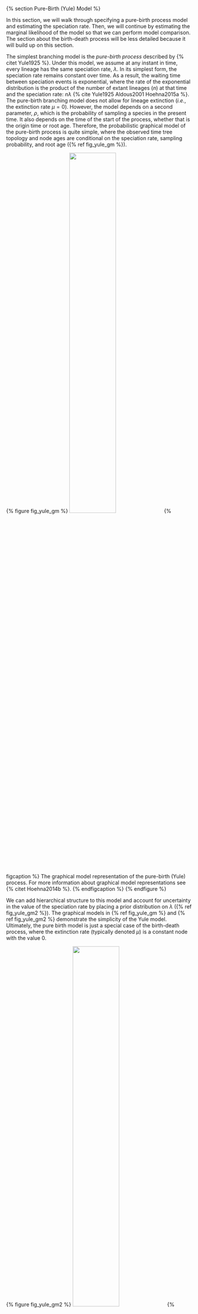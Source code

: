 {% section Pure-Birth (Yule) Model %}


In this section, we will walk through specifying a pure-birth process model and
estimating the speciation rate.
Then, we will continue by estimating the marginal likelihood of the model so that we can perform model comparison.
The section about the birth-death process will be less detailed because it will build up on this section.

The simplest branching model is the *pure-birth process* described by
{% citet Yule1925 %}. Under this model, we assume at any instant in time, every
lineage has the same speciation rate, $\lambda$. In its simplest form,
the speciation rate remains constant over time. As a result, the waiting
time between speciation events is exponential, where the rate of the
exponential distribution is the product of the number of extant lineages
($n$) at that time and the speciation rate: $n\lambda$
{% cite Yule1925 Aldous2001 Hoehna2015a %}. The pure-birth branching model
does not allow for lineage extinction
(*i.e.*, the extinction rate $\mu=0$). However,
the model depends on a second parameter, $\rho$, which is the
probability of sampling a species in the present time. It also depends
on the time of the start of the process, whether that is the origin time
or root age. Therefore, the probabilistic graphical model of the
pure-birth process is quite simple, where the observed time tree
topology and node ages are conditional on the speciation rate, sampling
probability, and root age ({% ref fig_yule_gm %}).

{% figure fig_yule_gm %}
<img src="figures/yule_gm.png" width="50%" height="50%" />
{% figcaption %}
The graphical model representation of the pure-birth (Yule) process.
For more information about graphical model representations see {% citet Hoehna2014b %}.
{% endfigcaption %}
{% endfigure %}

We can add hierarchical structure to this model and account for
uncertainty in the value of the speciation rate by placing a prior distribution
on $\lambda$ ({% ref fig_yule_gm2 %}).
The graphical models in {% ref fig_yule_gm %}
and {% ref fig_yule_gm2 %} demonstrate the simplicity of the Yule model.
Ultimately, the pure birth model is just a special case of
the birth-death process, where the extinction rate (typically denoted
$\mu$) is a constant node with the value 0.

{% figure fig_yule_gm2 %}
<img src="figures/yule_gm2.png" width="50%" height="50%" />
{% figcaption %}
The graphical model representation
of the pure-birth (Yule) process, where the speciation rate is treated
as a random variable drawn from a uniform distribution.
{% endfigcaption %}
{% endfigure %}

For this exercise, we will specify a Yule model, such that the speciation rate is a stochastic node, drawn from a uniform distribution as in {% ref fig_yule_gm2 %}.
In a Bayesian framework, we are interested in estimating the posterior probability of $\lambda$ given that we observe a time tree.

$$
\begin{equation}
\mathbb{P}(\lambda \mid \Psi) = \frac{\mathbb{P}(\Psi \mid \lambda)\mathbb{P}(\lambda \mid \nu)}{\mathbb{P}(\Psi)}
\tag{Bayes Theorem}\label{eq:bayes_thereom}
\end{equation}
$$

In this example, we have a phylogeny of 233 primates.
We are treating the time tree $\Psi$ as an observation, thus clamping the model with an observed value.
The time tree we are conditioning the process on is taken from the analysis by {% citet MagnusonFord2012 %}.
Furthermore, there are approximately 367 described primates species, so we will fix the parameter $\rho$ to $233/367$.

&#8680; The full Yule-model specification is in the file called `mcmc_Yule.Rev`.


{% subsection Read the tree %}

Begin by reading in the observed tree and get some useful variables.
We will need these later on.
{{ "mcmc_Yule.Rev" | snippet:"line","19-22" }}

Additionally, we can initialize a variable for our vector of moves and monitors:
{{ "mcmc_Yule.Rev" | snippet:"line","26-27" }}


{% subsection Specifying the model %}

{% subsubsection Birth rate %}

The model we are specifying only has three nodes ({% ref fig_yule_gm2 %}).
We can specify the birth rate $\lambda$, the minimum and maximum of the uniform hyperprior on $\lambda$, and the conditional dependency of the two parameters all in one line of `Rev` code.
{{ "mcmc_Yule.Rev" | snippet:"line","35" }}

Here, the stochastic node called `birth_rate` represents the speciation rate $\lambda$.
To estimate the value of $\lambda$, we assign a proposal mechanism to operate on this node.
In RevBayes these MCMC sampling algorithms are called *moves*.
We will use a scaling move on $\lambda$ called `mvScale`.
{{ "mcmc_Yule.Rev" | snippet:"line","38" }}

{% subsubsection Sampling probability %}

Our prior belief is that we have sampled 233 out of 367 living primate
species. To account for this we can set the sampling parameter as a
constant node with a value of 233/367
{{ "mcmc_Yule.Rev" | snippet:"line","43" }}
Note that we will assume "uniform" taxon sampling {% cite Hoehna2011 Hoehna2014a %}, which we will specify below.
If we want to learn more about different taxon sampling options, then look at {% page_ref divrate/sampling %} tutorial.

{% subsubsection Root age %}

Any stochastic branching process must be conditioned on a time that
represents the start of the process. Typically, this parameter is the
*origin time* and it is assumed that the process started with *one*
lineage. Thus, the origin of a birth-death process is the node that is
*ancestral* to the root node of the tree. For macroevolutionary data,
particularly without any sampled fossils, it is difficult to use the
origin time. To accommodate this, we can condition on the age of the
root by assuming the process started with *two* lineages that both
originate at the time of the root.

We can get the value for the root from the {% citet MagnusonFord2012 %} tree.
{{ "mcmc_Yule.Rev" | snippet:"line","46" }}

{% subsubsection The time tree %}

Now we have all of the parameters we need to specify the full pure-birth
model. We can initialize the stochastic node representing the time tree.
Note that we set the `mu` parameter to the constant value `0.0`.
{{ "mcmc_Yule.Rev" | snippet:"line","50" }}
Note that we specified the `condition="survival"`, which says that we assume this process only produced trees that survived until the present.
Fore more information, see [Conditions of the Birth-Death Process]({{ base.url }}/tutorials/divrate/div_rate_intro#conditions). 

If you refer back to Equation \eqref{eq:bayes_thereom} and {% ref fig_yule_gm2 %},
the time tree $\Psi$ is the variable we observe,
*i.e.*, the data. We can set this in `Rev` by
using the `clamp()` function.
{{ "mcmc_Yule.Rev" | snippet:"line","53" }}
Here we are fixing the value of the time tree to our observed tree from
{% citet MagnusonFord2012 %}.

Finally, we can create a workspace object of our whole model using the
`model()` function. Workspace objects are initialized using the `=`
operator. This distinguishes the objects used by the program to run the
MCMC analysis from the distinct nodes of our graphical model. The model
workspace objects makes it easy to work with the model in `Rev` and
creates a wrapper around our model DAG. Because our model is a directed,
acyclic graph (DAG), we only need to give the model wrapper function a
single node and it does the work to find all the other nodes through
their connections.
```
mymodel = model(birth_rate)
```
The `model()` function traverses all of the connections and finds all of
the nodes we specified.


{% subsection Running an MCMC analysis %}

{% subsubsection Specifying Monitors %}

For our MCMC analysis, we need to set up a vector of *monitors* to
record the states of our Markov chain. The monitor functions are all
called `mn*`, where `*` is the wildcard representing the monitor type.
First, we will initialize the model monitor using the `mnModel`
function. This creates a new monitor variable that will output the
states for all model parameters when passed into a MCMC function.
{{ "mcmc_Yule.Rev" | snippet:"line","66" }}
Additionally, create a screen monitor that will report the states of
specified variables to the screen with `mnScreen`:
{{ "mcmc_Yule.Rev" | snippet:"line","67" }}


{% subsubsection Initializing and Running the MCMC Simulation %}

With a fully specified model, a set of monitors, and a set of moves, we
can now set up the MCMC algorithm that will sample parameter values in
proportion to their posterior probability. The `mcmc()` function will
create our MCMC object:
{{ "mcmc_Yule.Rev" | snippet:"line","76" }}
Now, run the MCMC:
{{ "mcmc_Yule.Rev" | snippet:"line","79" }}
When the analysis is complete, you will have the monitored files in your
output directory.

&#8680; The `Rev` file for performing this analysis: `mcmc_Yule.Rev`



{% subsection Exercise 1 %}
-   Run an MCMC simulation to estimate the posterior distribution of the
    speciation rate (`birth_rate`).
-   Plot the `birth_rate` using RevGadgets ({% page_ref intro/revgadgets %}, {% citet Tribble2022 %}): What is
    the mean posterior estimate of the `birth_rate` and what is the
    estimated HPD?
-   Compare the prior mean with the posterior mean. (**Hint:** Call the
    method `.ignoreAllData()` on the model object to ignore data at clamped nodes.)
    Are they different (*e.g.,* {% ref fig_prior_posterior %})?
    Is the posterior mean outside the prior 95% probability interval?
-   Repeat the analysis and allow for two orders of magnitude of
    prior uncertainty.

{% figure fig_prior_posterior %}
<img src="figures/birth_rate_prior_posterior.png" height="50%" width="50%" />
{% figcaption %}
Estimates of the
posterior and prior distribution of the `birth_rate` visualized in
`RevGadgets` {% cite Tribble2022 %}.
We used the script `plot_Yule_rates.R`.
The prior (red curve) shows the lognormal distribution that we chose as the prior distribution.
{% endfigcaption %}
{% endfigure %}
